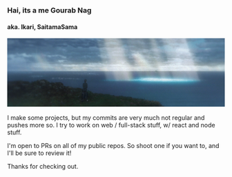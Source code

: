 ### Hai, its a me Gourab Nag
#### aka. Ikari, SaitamaSama

![banner](https://raw.githubusercontent.com/SaitamaSama/SaitamaSama/master/banner.png)

I make some projects, but my commits are very much not regular and pushes more so. I try to work on
web / full-stack stuff, w/ react and node stuff.

I'm open to PRs on all of my public repos. So shoot one if you want to, and I'll be sure to review it!

Thanks for checking out.

<!--
**SaitamaSama/SaitamaSama** is a ✨ _special_ ✨ repository because its `README.md` (this file) appears on your GitHub profile.

Here are some ideas to get you started:

- 🔭 I’m currently working on ...
- 🌱 I’m currently learning ...
- 👯 I’m looking to collaborate on ...
- 🤔 I’m looking for help with ...
- 💬 Ask me about ...
- 📫 How to reach me: ...
- 😄 Pronouns: ...
- ⚡ Fun fact: ...
-->
